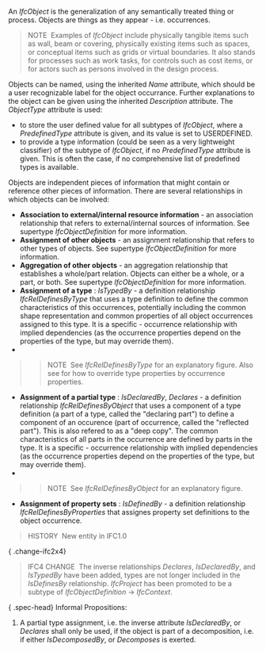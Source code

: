 An _IfcObject_ is the generalization of any semantically treated thing or process. Objects are things as they appear - i.e. occurrences.

> NOTE&nbsp; Examples of _IfcObject_ include physically tangible items such as wall, beam or covering, physically existing items such as spaces, or conceptual items such as grids or virtual boundaries. It also stands for processes such as work tasks, for controls such as cost items, or for actors such as persons involved in the design process.

Objects can be named, using the inherited _Name_ attribute, which should be a user recognizable label for the object occurrance. Further explanations to the object can be given using the inherited _Description_ attribute. The _ObjectType_ attribute is used:

* to store the user defined value for all subtypes of _IfcObject_, where a _PredefinedType_ attribute is given, and its value is set to USERDEFINED.
* to provide a type information (could be seen as a very lightweight classifier) of the subtype of _IfcObject_, if no _PredefinedType_ attribute is given. This is often the case, if no comprehensive list of predefined types is available.

Objects are independent pieces of information that might contain or reference other pieces of information. There are several relationships in which objects can be involved:

* **Association to external/internal resource information** - an association relationship that refers to external/internal sources of information. See supertype _IfcObjectDefinition_ for more information.
* **Assignment of other objects** - an assignment relationship that refers to other types of objects. See supertype _IfcObjectDefinition_ for more information.
* **Aggregation of other objects** - an aggregation relationship that establishes a whole/part relation. Objects can either be a whole, or a part, or both. See supertype _IfcObjectDefinition_ for more information.     
* **Assignment of a type** : _IsTypedBy_ - a definition relationship _IfcRelDefinesByType_ that uses a type definition to define the common characteristics of this occurrences, potentially including the common shape representation and common properties of all object occurrences assigned to this type. It is a specific - occurrence relationship with implied dependencies (as the occurrence properties depend on the properties of the type, but may override them).
*  
>> NOTE&nbsp; See _IfcRelDefinesByType_ for an explanatory figure. Also see for how to override type properties by occurrence properties. 
* **Assignment of a partial type** : _IsDeclaredBy_, _Declares_ - a definition relationship _IfcRelDefinesByObject_ that uses a component of a type definition (a part of a type, called the "declaring part") to define a component of an occurence (part of occurrence, called the "reflected part"). This is also refered to as a "deep copy". The common characteristics of all parts in the occurrence are defined by parts in the type. It is a specific - occurrence relationship with implied dependencies (as the occurrence properties depend on the properties of the type, but may override them).  
*  
>> NOTE&nbsp; See _IfcRelDefinesByObject_ for an explanatory figure. 
* **Assignment of property sets** : _IsDefinedBy_ - a definition relationship _IfcRelDefinesByProperties_ that assignes property set definitions to the object occurrence.

> HISTORY&nbsp; New entity in IFC1.0

{ .change-ifc2x4}
> IFC4 CHANGE&nbsp; The inverse relationships _Declares_, _IsDeclaredBy_, and _IsTypedBy_ have been added, types are not longer included in the _IsDefinesBy_ relationship. _IfcProject_ has been promoted to be a subtype of _IfcObjectDefinition_ -&gt; _IfcContext_.

{ .spec-head}
Informal Propositions:

1. A partial type assignment, i.e. the inverse attribute _IsDeclaredBy_, or _Declares_ shall only be used, if the object is part of a decomposition, i.e. if either _IsDecomposedBy_, or _Decomposes_ is exerted.